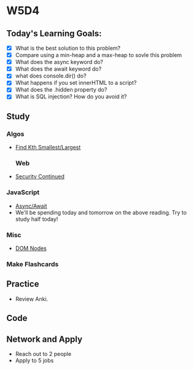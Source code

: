 # W5D4

## Today's Learning Goals:

- [x] What is the best solution to this problem?
- [x] Compare using a min-heap and a max-heap to sovle this problem
- [x] What does the async keyword do?
- [x] What does the await keyword do?
- [x] what does console.dir() do?
- [x] What happens if you set innerHTML to a script?
- [x] What does the .hidden property do?
- [x] What is SQL injection? How do you avoid it?

## Study

### Algos

* [Find Kth Smallest/Largest](https://www.geeksforgeeks.org/kth-smallestlargest-element-unsorted-array/)
  ### Web
* [Security Continued](https://www.youtube.com/watch?v=zlTVcNxg38c)

### JavaScript

* [Async/Await](https://javascript.info/async-await)
* We'll be spending today and tomorrow on the above reading. Try to study half today!

### Misc

* [DOM Nodes](https://javascript.info/basic-dom-node-properties)

### Make Flashcards

## Practice

* Review Anki.

## Code

## Network and Apply

* Reach out to 2 people
* Apply to 5 jobs
